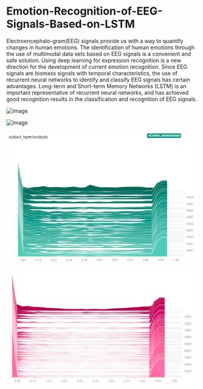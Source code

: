 # Emotion-Recognition-of-EEG-Signals-Based-on-LSTM
Electroencephalo-gram(EEG) signals provide us with a way to quantify changes in human emotions. The identification of human emotions through the use of multimodal data sets based on EEG signals is a convenient and safe solution. Using deep learning for expression recognition is a new direction for the development of current emotion recognition. Since EEG signals are biomass signals with temporal characteristics, the use of recurrent neural networks to identify and classify EEG signals has certain advantages. Long-term and Short-term Memory Networks (LSTM) is an important representative of recurrent neural networks, and has achieved good recognition results in the classification and recognition of EEG signals. 



![image](https://github.com/dafei2017/Emotion-Recognition-of-EEG-Signals-Based-on-LSTM-and-GRU/blob/readme-edits/basic_lstm_cell.png)

![image](https://github.com/dafei2017/Emotion-Recognition-of-EEG-Signals-Based-on-LSTM-and-GRU/blob/readme-edits/output_layer.rnn.png)

![image](https://github.com/dafei2017/Emotion-Recognition-of-EEG-Signals-Based-on-LSTM/blob/readme-edits/lstm_valence.test.png)


![image](https://github.com/dafei2017/Emotion-Recognition-of-EEG-Signals-Based-on-LSTM/blob/readme-edits/lstm_valence.train.png)
